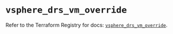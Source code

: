 # `vsphere_drs_vm_override`

Refer to the Terraform Registry for docs: [`vsphere_drs_vm_override`](https://registry.terraform.io/providers/vmware/vsphere/2.14.1/docs/resources/drs_vm_override).
